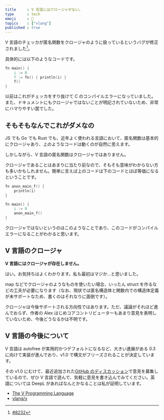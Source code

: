 ```yaml
---
title     : V 言語にはクロージャがない。
type      : tech
emoji     : 🦈
topics    : ["vlang"]
published : true
---
```


V 言語のチェッカが匿名関数をクロージャのように扱っているというバグが修正されました[^1]。

[^1]: [#8232](https://github.com/vlang/v/pull/8232)

具体的には以下のようなコードです。

```v
fn main() {
    i := 0
    f := fn() { println(i) }
    f()
}
```

以前はこれがチェッカをすり抜けて C のコンパイルエラーになっていました。また、ドキュメントにもクロージャではないことが明記されていないため、非常にハマりやすい罠でした。


## そもそもなんでこれがダメなの

JS でも Go でも Rust でも、近年よく使われる言語において、匿名関数は基本的にクロージャあり、上のようなコードは動くのが自然に思えます。

しかしながら、V 言語の匿名関数はクロージャではありません。

クロージャであることはあまりに当たり前なので、そもそも意味がわからない方も多いかもしれません。簡単に言えば上のコードは下のコードとほぼ等価になるということです。

```v
fn anon_main_f() {
    println(i)
}

fn main() {
    i := 0
    anon_main_f()
}
```

クロージャではないというのはこのようなことであり、このコードがコンパイルエラーになることがわかると思います。


## V 言語のクロージャ

**V 言語にはクロージャが存在しません。**

はい。お気持ちはよくわかります。私も最初はマジか…と思いました。

map などでクロージャのようなものを使いたい場合、いったん struct を作るなどの工夫が必要になります（なお、現状では匿名構造体と関数内での構造体定義が未サポートなため、書くのはそれなりに面倒です）。

クロージャは今後サポートされる方向性ではあります。ただ、議論がそれほど進んでおらず、作者の Alex はじめコアコントリビューターもあまり意見を表明していないため、今後どうなるかは不明です。

## V 言語の今後について

V 言語は autofree が実用的かつデフォルトになるなど、大きい進展がある 0.3 に向けて実装が進んでおり、v1.0 で構文がフリーズされることが決定しています。

その v1.0 にむけて、最近追加された[GitHub のディスカッション](https://github.com/vlang/v/discussions/7610)で意見を募集しているので、ぜひ V 言語で遊んで、気軽に意見を書き込んでみてください。英語については DeepL があればなんとかなることは私が証明しています。

- [The V Programming Language](https://vlang.io)
- [vlang/v](https://github.com/vlang/v)
